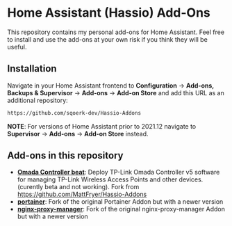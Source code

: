 # Home Assistant (Hassio) Add-Ons
This repository contains my personal add-ons for Home Assistant. Feel free to install and use the add-ons at your own risk if you think they will be useful. 

## Installation

Navigate in your Home Assistant frontend to **Configuration** -> **Add-ons, Backups & Supervisor** -> **Add-ons** -> **Add-on Store** and add this URL as an additional repository:
```txt
https://github.com/sqoerk-dev/Hassio-Addons
```
**NOTE**: For versions of Home Assistant prior to 2021.12 navigate to **Supervisor** -> **Add-ons** -> **Add-on Store** instead.

## Add-ons in this repository
 - **[Omada Controller beat](/Omada-Controller/README.md)**: Deploy TP-Link Omada Controller v5 software for managing TP-Link Wireless Access Points and other devices. (curently beta and not working). Fork from https://github.com/MattFryer/Hassio-Addons
 - **[portainer](/portainer/README.md)**: Fork of the original Portainer Addon but with a newer version
 - **[nginx-proxy-manager](/nginx-proxy-manager/README.md)**: Fork of the original nginx-proxy-manager Addon but with a newer version
